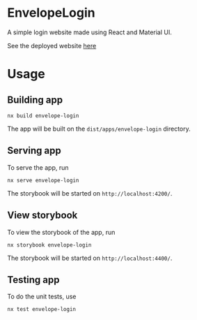 # EnvelopeLogin

A simple login website made using React and Material UI.

See the deployed website [here](https://envelope-login-topaz.vercel.app)

# Usage

## Building app
```
nx build envelope-login
```
The app will be built on the `dist/apps/envelope-login` directory.

## Serving app
To serve the app, run
```
nx serve envelope-login
```
The storybook will be started on `http://localhost:4200/`.

## View storybook
To view the storybook of the app, run
```
nx storybook envelope-login
```
The storybook will be started on `http://localhost:4400/`.

## Testing app
To do the unit tests, use
```
nx test envelope-login
```
